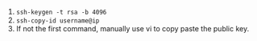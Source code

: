 1. `ssh-keygen -t rsa -b 4096`
2. `ssh-copy-id username@ip`
3. If not the first command, manually use vi to copy paste the public key.